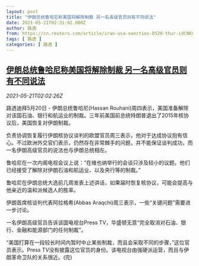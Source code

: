 ```yaml
---
layout: post
title: "伊朗总统鲁哈尼称美国将解除制裁 另一名高级官员则有不同说法"
date: 2021-05-21T02:31:02.000Z
author: 路透
from: https://cn.reuters.com/article/iran-usa-sanctios-0520-thur-idCNKCS2D2063
tags: [ 路透 ]
categories: [ 路透 ]
---
```

<!--1621564262000-->
[伊朗总统鲁哈尼称美国将解除制裁 另一名高级官员则有不同说法](https://cn.reuters.com/article/iran-usa-sanctios-0520-thur-idCNKCS2D2063)
------

<div>
<div><i>2021-05-21T02:02:26Z</i></div><p>路透迪拜5月20日 - 伊朗总统鲁哈尼(Hassan Rouhani)周四表示，美国准备解除对该国石油、银行和航运业的制裁。三年前美国前总统特朗普退出了2015年核协议后，美国恢复对伊朗制裁。</p><p>负责协调恢复履行伊朗核协议谈判的欧盟官员周三表示，他对于达成协议抱有信心。不过欧洲外交官们表示，仍然存在非常棘手的问题，并不能保证谈判成功，而一名伊朗高级官员的说法也与伊朗总统相左。</p><p>鲁哈尼在一次内阁电视会议上说：“在维也纳举行的会谈只涉及较小的议题。他们已经接受了解除对伊朗石油和航运业、以及央行等的制裁。”</p><p>鲁哈尼在伊朗总统大选前几周发表上述讲话，如果届时恢复核协议，可能会提高与他亲近的温和派候选人的胜率。</p><p>伊朗首席核谈判代表阿拉格希(Abbas Araqchi)周三表示，一些“关键问题”需要进一步讨论。</p><p>一名伊朗高级官员告诉该国电视台Press TV，华盛顿无意“完全取消对石油、银行、金融和能源部门的任何制裁”。</p><p>“美国打算在一段较长时间内暂时中止某些制裁，而且会采取不同的步骤，”这位官员表示。Press TV没有披露这位官员的身份。该电视台由强硬派运营，而且与伊朗革命卫队的关系很近。(完)</p>
</div>
